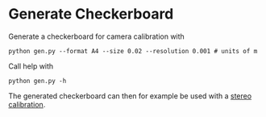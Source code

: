 # Generate Checkerboard
Generate a checkerboard for camera calibration with

```shell
python gen.py --format A4 --size 0.02 --resolution 0.001 # units of m
```

Call help with

```shell
python gen.py -h
```

The generated checkerboard can then for example be used with a [stereo calibration](https://github.com/sourishg/stereo-calibration). 

